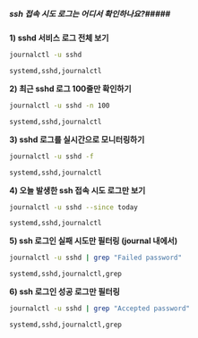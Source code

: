 ##### ssh 접속 시도 로그는 어디서 확인하나요?#####

**1) sshd 서비스 로그 전체 보기**

```bash
journalctl -u sshd
```

```tech
systemd,sshd,journalctl
```

**2) 최근 sshd 로그 100줄만 확인하기**

```bash
journalctl -u sshd -n 100
```

```tech
systemd,sshd,journalctl
```

**3) sshd 로그를 실시간으로 모니터링하기**

```bash
journalctl -u sshd -f
```

```tech
systemd,sshd,journalctl
```

**4) 오늘 발생한 ssh 접속 시도 로그만 보기**

```bash
journalctl -u sshd --since today
```

```tech
systemd,sshd,journalctl
```

**5) ssh 로그인 실패 시도만 필터링 (journal 내에서)**

```bash
journalctl -u sshd | grep "Failed password"
```

```tech
systemd,sshd,journalctl,grep
```

**6) ssh 로그인 성공 로그만 필터링**

```bash
journalctl -u sshd | grep "Accepted password"
```

```tech
systemd,sshd,journalctl,grep
